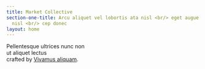 ```yaml
---
title: Market Collective
section-one-title: Arcu aliquet vel lobortis ata nisl <br/> eget augue amet aliquet
  nisl <br/> cep donec
layout: home
---
```


Pellentesque ultrices nunc non<br />ut aliquet lectus<br />crafted by <a href="#">Vivamus aliquam</a>.